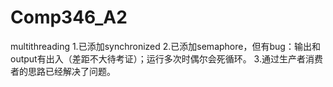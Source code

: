 # Comp346_A2
multithreading
1.已添加synchronized
2.已添加semaphore，但有bug：输出和output有出入（差距不大待考证）；运行多次时偶尔会死循环。
3.通过生产者消费者的思路已经解决了问题。
